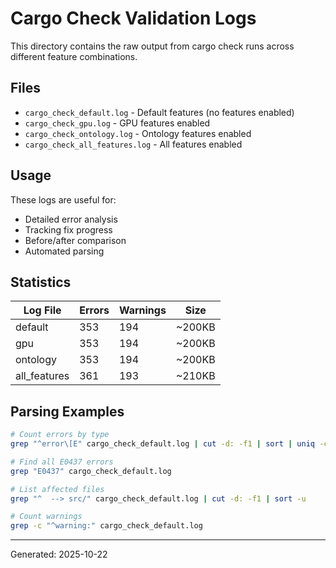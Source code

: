 # Cargo Check Validation Logs

This directory contains the raw output from cargo check runs across different feature combinations.

## Files

- `cargo_check_default.log` - Default features (no features enabled)
- `cargo_check_gpu.log` - GPU features enabled
- `cargo_check_ontology.log` - Ontology features enabled
- `cargo_check_all_features.log` - All features enabled

## Usage

These logs are useful for:
- Detailed error analysis
- Tracking fix progress
- Before/after comparison
- Automated parsing

## Statistics

| Log File | Errors | Warnings | Size |
|----------|--------|----------|------|
| default | 353 | 194 | ~200KB |
| gpu | 353 | 194 | ~200KB |
| ontology | 353 | 194 | ~200KB |
| all_features | 361 | 193 | ~210KB |

## Parsing Examples

```bash
# Count errors by type
grep "^error\[E" cargo_check_default.log | cut -d: -f1 | sort | uniq -c

# Find all E0437 errors
grep "E0437" cargo_check_default.log

# List affected files
grep "^  --> src/" cargo_check_default.log | cut -d: -f1 | sort -u

# Count warnings
grep -c "^warning:" cargo_check_default.log
```

---

Generated: 2025-10-22
